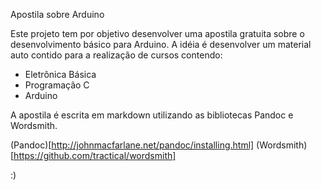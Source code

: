 Apostila sobre Arduino

Este projeto tem por objetivo desenvolver uma apostila gratuita sobre o desenvolvimento básico para Arduino. A idéia é desenvolver um material auto contido para a realização de cursos contendo: 

- Eletrônica Básica
- Programação C
- Arduino

A apostila é escrita em markdown utilizando as bibliotecas Pandoc e Wordsmith.

(Pandoc)[http://johnmacfarlane.net/pandoc/installing.html]
(Wordsmith)[https://github.com/tractical/wordsmith]

:)


